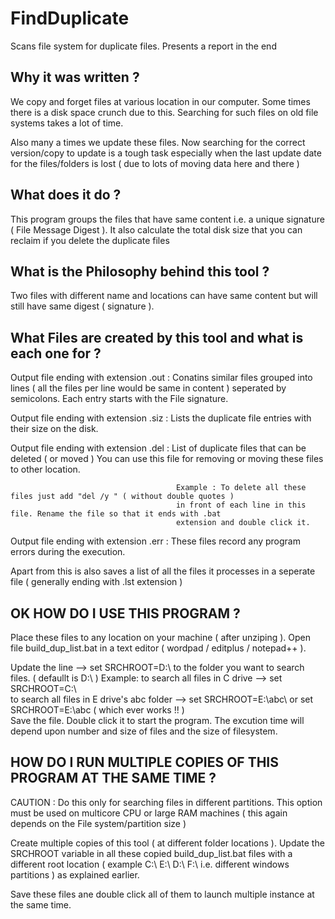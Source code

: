 FindDuplicate
=============

Scans file system for duplicate files. Presents a report in the end

Why it was written ?
---------------------

We copy and forget files at various location in our computer.
Some times there is a disk space crunch due to this.
Searching for such files on old file systems takes a lot of time.

Also many a times we update these files.
Now searching for the correct version/copy to update is a tough task
especially when the last update date for the files/folders is lost
( due to lots of moving data here and there )






What does it do ?
------------------

This program groups the files that have same content i.e. a unique signature ( File Message Digest ). 
It also calculate the total disk size that you can reclaim if you delete the duplicate files






What is the Philosophy behind this tool ?
-----------------------------------------

Two files with different name and locations can have same content but will still have same digest ( signature ).






What Files are created by this tool and what is each one for ?
---------------------------------------------------------------

Output file ending with extension .out : Conatins similar files grouped into lines ( all the files per line would
                                          be same in content ) seperated by semicolons. Each entry starts with the
   									  File signature.  
										  
Output file ending with extension .siz : Lists the duplicate file entries with their size on the disk.

Output file ending with extension .del : List of duplicate files that can be deleted ( or moved )
                                         You can use this file for removing or moving these files to other location.
										 
										 Example : To delete all these files just add "del /y " ( without double quotes )
										 in front of each line in this file. Rename the file so that it ends with .bat
										 extension and double click it.	

Output file ending with extension .err : These files record any program errors during the execution.										 

Apart from this is also saves a list of all the files it processes in a seperate file ( generally ending with .lst extension )






OK HOW DO I USE THIS PROGRAM ?
-------------------------------

Place these files to any location on your machine ( after unziping ).
Open file build_dup_list.bat in a text editor ( wordpad / editplus / notepad++ ).

Update the line -->  set SRCHROOT=D:\         to the folder you want to search files. ( defaullt is D:\ )
                   Example: to search all files in C drive -->                    set SRCHROOT=C:\   
                            to search all files in E drive's abc folder -->       set SRCHROOT=E:\abc\    or 	set SRCHROOT=E:\abc        ( which ever works !! )			   
Save the file.
Double click it to start the program.
The excution time will depend upon number and size of files and the size of filesystem.



HOW DO I RUN MULTIPLE COPIES OF THIS PROGRAM AT THE SAME TIME ?
---------------------------------------------------------------

CAUTION : Do this only for searching files in different partitions.
          This option must be used on multicore CPU or large RAM machines ( this again depends on the File system/partition size )

Create multiple copies of this tool ( at different folder locations ). Update the SRCHROOT variable in all these copied  build_dup_list.bat files with a 
different root location ( example C:\ E:\ D:\ F:\ i.e. different windows partitions ) as explained earlier.

Save these files ane double click all of them to launch multiple instance at the same time.	  
		  
